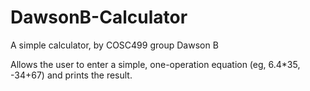 # DawsonB-Calculator
A simple calculator, by COSC499 group Dawson B

Allows the user to enter a simple, one-operation equation (eg, 6.4*35, -34+67) and prints the result.